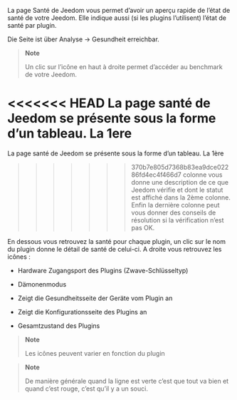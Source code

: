 La page Santé de Jeedom vous permet d’avoir un aperçu rapide de
l’état de santé de votre Jeedom. Elle indique aussi (si les plugins
l’utilisent) l’état de santé par plugin.

Die Seite ist über Analyse → Gesundheit erreichbar.

> **Note**
>
> Un clic sur l’icône en haut à droite permet d’accéder au benchmark de votre
> Jeedom.

<<<<<<< HEAD
La page santé de Jeedom se présente sous la forme d’un tableau. La 1ere
=======
La page santé de Jeedom se présente sous la forme d’un tableau. La 1ère
>>>>>>> 370b7e805d7368b83ea9dce02286fd4ec4f466d7
colonne vous donne une description de ce que Jeedom vérifie et dont le statut
est affiché dans la 2ème colonne. Enfin la dernière colonne peut vous
donner des conseils de résolution si la vérification n’est pas OK.

En dessous vous retrouvez la santé pour chaque plugin, un clic sur le
nom du plugin donne le détail de santé de celui-ci. A droite vous
retrouvez les icônes :

-   Hardware Zugangsport des Plugins (Zwave-Schlüsseltyp)

-   Dämonenmodus

-   Zeigt die Gesundheitsseite der Geräte vom Plugin an

-   Zeigt die Konfigurationsseite des Plugins an

-   Gesamtzustand des Plugins

> **Note**
>
> Les icônes peuvent varier en fonction du plugin

> **Note**
>
> De manière générale quand la ligne est verte c’est que tout va bien
> et quand c’est rouge, c’est qu’il y a un souci.
